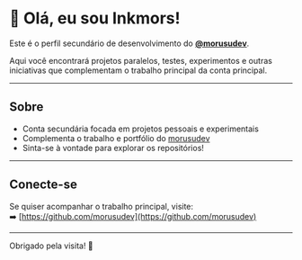 # 👋 Olá, eu sou Inkmors!

Este é o perfil secundário de desenvolvimento do **[@morusudev](https://github.com/morusudev)**.

Aqui você encontrará projetos paralelos, testes, experimentos e outras iniciativas que complementam o trabalho principal da conta principal.

---

## Sobre

- Conta secundária focada em projetos pessoais e experimentais  
- Complementa o trabalho e portfólio do [morusudev](https://github.com/morusudev)  
- Sinta-se à vontade para explorar os repositórios!

---

## Conecte-se

Se quiser acompanhar o trabalho principal, visite:  
➡️ [https://github.com/morusudev](https://github.com/morusudev)

---

Obrigado pela visita! 🚀
